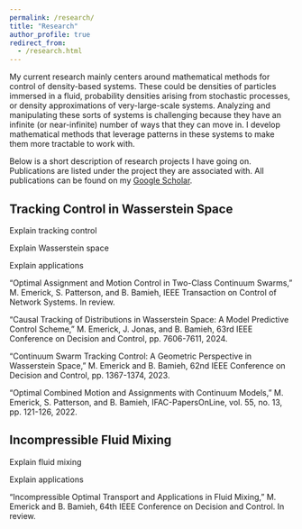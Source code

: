 ```yaml
---
permalink: /research/
title: "Research"
author_profile: true
redirect_from:
  - /research.html
---
```


My current research mainly centers around mathematical methods for control of density-based systems. These could be densities of particles immersed in a fluid, probability densities arising from stochastic processes, or density approximations of very-large-scale systems. Analyzing and manipulating these sorts of systems is challenging because they have an infinite (or near-infinite) number of ways that they can move in. I develop mathematical methods that leverage patterns in these systems to make them more tractable to work with.

Below is a short description of research projects I have going on. Publications are listed under the project they are associated with. All publications can be found on my [Google Scholar](https://scholar.google.com/citations?user=CN7oYBQAAAAJ&hl=en).


Tracking Control in Wasserstein Space
------
Explain tracking control

Explain Wasserstein space

Explain applications



“Optimal Assignment and Motion Control in Two-Class Continuum Swarms,” 
M. Emerick, S. Patterson, and B. Bamieh, IEEE Transaction on Control of Network Systems. In review.

“Causal Tracking of Distributions in Wasserstein Space: A Model Predictive Control Scheme,” 
M. Emerick, J. Jonas, and B. Bamieh, 63rd IEEE Conference on Decision and Control, pp. 7606-7611, 2024.

“Continuum Swarm Tracking Control: A Geometric Perspective in Wasserstein Space,”
M. Emerick and B. Bamieh, 62nd IEEE Conference on Decision and Control, pp. 1367-1374, 2023.

“Optimal Combined Motion and Assignments with Continuum Models,”
M. Emerick, S. Patterson, and B. Bamieh, IFAC-PapersOnLine, vol. 55, no. 13, pp. 121-126, 2022.



Incompressible Fluid Mixing
------
Explain fluid mixing

Explain applications

“Incompressible Optimal Transport and Applications in Fluid Mixing,”
M. Emerick and B. Bamieh, 64th IEEE Conference on Decision and Control. In review.

